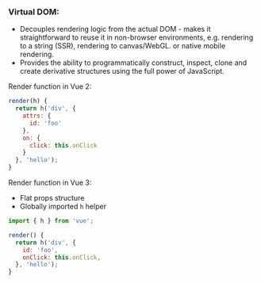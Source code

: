 ### Virtual DOM:

- Decouples rendering logic from the actual DOM - makes it straightforward to reuse it in non-browser environments, e.g. rendering to a string (SSR), rendering to canvas/WebGL. or native mobile rendering.
- Provides the ability to programmatically construct, inspect, clone and create derivative structures using the full power of JavaScript.

Render function in Vue 2:

```js
render(h) {
  return h('div', {
    attrs: {
      id: 'foo'
    },
    on: {
      click: this.onClick
    }
  }, 'hello');
}
```

Render function in Vue 3:

- Flat props structure
- Globally imported `h` helper

```js
import { h } from 'vue';

render() {
  return h('div', {
    id: 'foo',
    onClick: this.onClick,
  }, 'hello');
}
```
